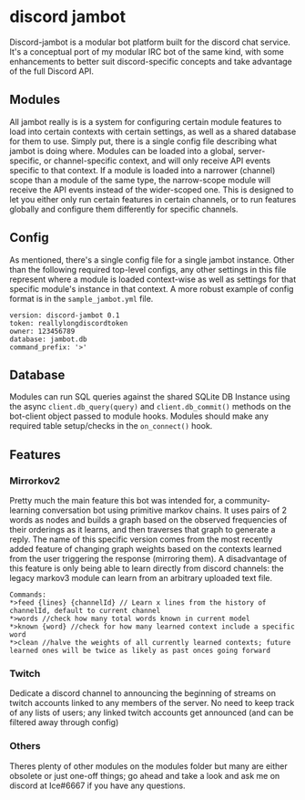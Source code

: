 # discord jambot

Discord-jambot is a modular bot platform built for the discord chat service. It's a conceptual port of my modular IRC bot of the same kind, with some enhancements to better suit discord-specific concepts and take advantage of the full Discord API.

## Modules

All jambot really is is a system for configuring certain module features to load into certain contexts with certain settings, as well as a shared database for them to use. Simply put, there is a single config file describing what jambot is doing where. Modules can be loaded into a global, server-specific, or channel-specific context, and will only receive API events specific to that context. If a module is loaded into a narrower (channel) scope than a module of the same type, the narrow-scope module will receive the API events instead of the wider-scoped one. This is designed to let you either only run certain features in certain channels, or to run features globally and configure them differently for specific channels.

## Config

As mentioned, there's a single config file for a single jambot instance. Other than the following required top-level configs, any other settings in this file represent where a module is loaded context-wise as well as settings for that specific module's instance in that context. A more robust example of config format is in the `sample_jambot.yml` file.

```
version: discord-jambot 0.1
token: reallylongdiscordtoken
owner: 123456789
database: jambot.db
command_prefix: '>'
```

## Database

Modules can run SQL queries against the shared SQLite DB Instance using the async `client.db_query(query)` and `client.db_commit()` methods on the bot-client object passed to module hooks. Modules should make any required table setup/checks in the `on_connect()` hook.

## Features

### Mirrorkov2

Pretty much the main feature this bot was intended for, a community-learning conversation bot using primitive markov chains. It uses pairs of 2 words as nodes and builds a graph based on the observed frequencies of their orderings as it learns, and then traverses that graph to generate a reply. The name of this specific version comes from the most recently added feature of changing graph weights based on the contexts learned from the user triggering the response (mirroring them). A disadvantage of this feature is only being able to learn directly from discord channels: the legacy markov3 module can learn from an arbitrary uploaded text file.

```
Commands:
*>feed {lines} {channelId} // Learn x lines from the history of channelId, default to current channel
*>words //check how many total words known in current model
*>known {word} //check for how many learned context include a specific word
*>clean //halve the weights of all currently learned contexts; future learned ones will be twice as likely as past onces going forward
```

### Twitch

Dedicate a discord channel to announcing the beginning of streams on twitch accounts linked to any members of the server. No need to keep track of any lists of users; any linked twitch accounts get announced (and can be filtered away through config)

### Others

Theres plenty of other modules on the modules folder but many are either obsolete or just one-off things; go ahead and take a look and ask me on discord at Ice#6667 if you have any questions.
